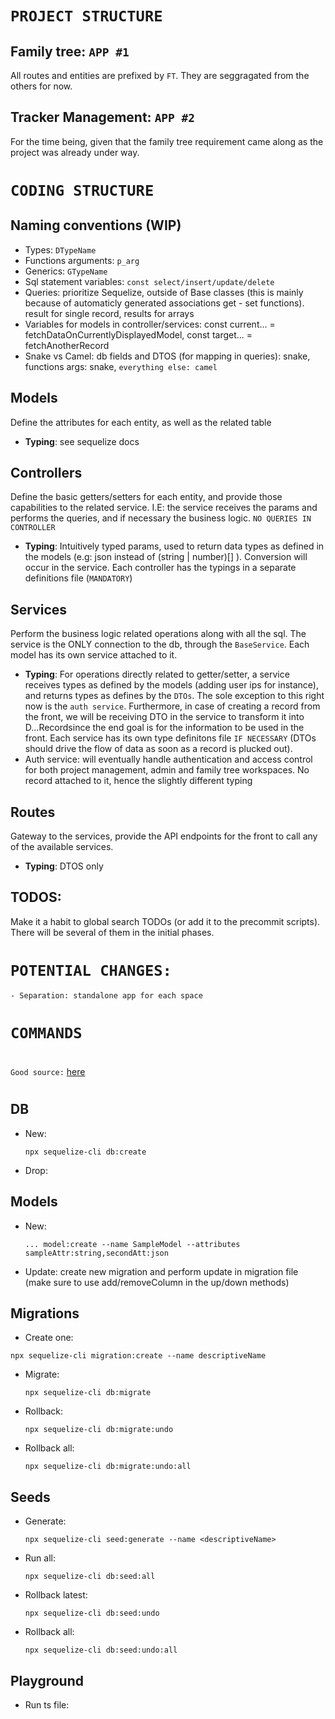 # `PROJECT STRUCTURE`
 
## Family tree: `APP #1`
All routes and entities are prefixed by `FT`. They are seggragated from the others for now.

## Tracker Management: `APP #2`
For the time being, given that the family tree requirement came along as the project was already under way.

# `CODING STRUCTURE`

## Naming conventions (WIP)
- Types: `DTypeName`
- Functions arguments: `p_arg`
- Generics: `GTypeName`
- Sql statement variables: `const select/insert/update/delete`
- Queries: prioritize Sequelize, outside of Base classes (this is mainly because of automaticly generated associations get - set functions). result for single record, results for arrays
- Variables for models in controller/services: const current... = fetchDataOnCurrentlyDisplayedModel, const target... = fetchAnotherRecord
- Snake vs Camel: db fields and DTOS (for mapping in queries): snake, functions args: snake,  `everything else: camel`

## Models
Define the attributes for each entity, as well as the related table
- **Typing**: see sequelize docs

## Controllers
Define the basic getters/setters for each entity, and provide those capabilities to the related service. I.E: the service receives the params and performs the queries, and if necessary the business logic. `NO QUERIES IN CONTROLLER`

- **Typing**: Intuitively typed params, used to return data types as defined in the models (e.g: json instead of (string | number)[] ). Conversion will occur in the service. Each controller has the typings in a separate definitions file (``MANDATORY``)

## Services
Perform the business logic related operations along with all the sql. The service is the ONLY connection to the db, through the `BaseService`. Each model has its own service attached to it. 
- **Typing**: For operations directly related to getter/setter, a service receives types as defined by the models (adding user ips for instance), and returns types as defines by the `DTOs`. The sole exception to this right now is the `auth service`. Furthermore, in case of creating a record from the front, we will be receiving DTO in the service to transform it into D...Recordsince the end goal is for the information to be used in the front. Each service has its own type definitons file ``IF NECESSARY`` (DTOs should drive the flow of data as soon as a record is plucked out).
- Auth service: will eventually handle authentication and access control for both project management, admin and family tree workspaces. No record attached to it, hence the slightly different typing

## Routes
Gateway to the services, provide the API endpoints for the front to call any of the available services.
- **Typing**: DTOS only

## TODOS:
Make it a habit to global search TODOs (or add it to the precommit scripts). There will be several of them in the initial phases.

# `POTENTIAL CHANGES:`
    - Separation: standalone app for each space
#

# `COMMANDS`
#
 `Good source:` [here](https://gist.github.com/bgoonz/cd6312bfeae2d3f07655cb84e30413e9)
#
## DB
- New: 
    ```
    npx sequelize-cli db:create
    ```

- Drop: 


## Models
- New: 
    
    ```
    ... model:create --name SampleModel --attributes sampleAttr:string,secondAtt:json
    ```
- Update: create new migration and perform update in migration file (make sure to use add/removeColumn in the up/down methods)
    
## Migrations
- Create one:
```
npx sequelize-cli migration:create --name descriptiveName
```
- Migrate: 
    ```
    npx sequelize-cli db:migrate
    ```

- Rollback:
    ```
    npx sequelize-cli db:migrate:undo
    ```

- Rollback all:
    ```
    npx sequelize-cli db:migrate:undo:all
    ```

## Seeds

- Generate:
    ```
    npx sequelize-cli seed:generate --name <descriptiveName>
    ```

- Run all:
    ```
    npx sequelize-cli db:seed:all
    ```

- Rollback latest: 
    ```
    npx sequelize-cli db:seed:undo
    ```

- Rollback all:
    ```
    npx sequelize-cli db:seed:undo:all
    ```

## Playground
- Run ts file: 
```

```